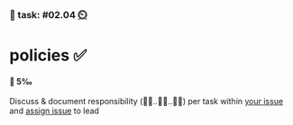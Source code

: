 ### 💪 task: #02.04 [⏲️](https://youtu.be/h1uaTOmvZbA)

# policies ✅

#### 🏅 5‰

Discuss & document responsibility (🧑‍💼..🧑‍🎨..🧑‍💻) per task within [your issue](https://github.com/digital-sustainability/module-eoss-hs23-sandbox/issues?q=is%3Aissue+is%3Aopen+%22analyse%2C+document+and+present%22) and [assign issue](https://docs.github.com/en/issues/tracking-your-work-with-issues/assigning-issues-and-pull-requests-to-other-github-users) to lead